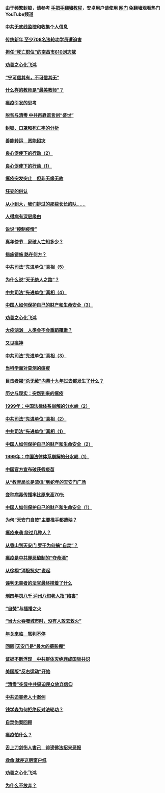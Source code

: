 #### 由于频繁封锁，请参考 [手把手翻墙教程](https://github.com/gfw-breaker/guides/wiki/)，安卓用户请使用 [网门](https://github.com/gfw-breaker/nogfw/blob/master/dl.md?t=03160300) 免翻墙观看热门YouTube频道 

#### [中共无底线监控和收集个人信息](../pages/19/422039.md?t=03160300) 

#### [传统新年 至少708名法轮功学员遭迫害](../pages/19/421946.md?t=03160300) 

#### [担任“死亡职位”的南昌市610刘志斌](../pages/19/421957.md?t=03160300) 

#### [劝善之心化飞鸿](../pages/19/421164.md?t=03160300) 

#### [“宁可信其有，不可信其无”](../pages/19/421691.md?t=03160300) 

#### [什么样的教师是“最美教师”？](../pages/19/421755.md?t=03160300) 

#### [瘟疫引发的思考](../pages/19/421594.md?t=03160300) 

#### [脱贫与清零 中共再靠谎言创“盛世”](../pages/19/421590.md?t=03160300) 

#### [封锁、口罩和死亡率的分析](../pages/19/421495.md?t=03160300) 

#### [善能转运　恶能招灾](../pages/19/421334.md?t=03160300) 

#### [良心促使下的行动（2）](../pages/19/421361.md?t=03160300) 

#### [良心促使下的行动（1）](../pages/19/421302.md?t=03160300) 

#### [瘟疫突发突止　但非无缘无故](../pages/19/421281.md?t=03160300) 

#### [狂妄的供认](../pages/19/421199.md?t=03160300) 

#### [从小到大，我们排过的那些长长的队……](../pages/19/421243.md?t=03160300) 

#### [人得病有深层缘由](../pages/19/420864.md?t=03160300) 

#### [说说“控制疫情”](../pages/19/420831.md?t=03160300) 

#### [离年傍节　家破人亡知多少？](../pages/19/420563.md?t=03160300) 

#### [措施错施  路在何方？](../pages/19/420076.md?t=03160300) 

#### [中共司法“先进单位”真相（5）](../pages/19/419453.md?t=03160300) 

#### [为什么说“天无绝人之路”？](../pages/19/419618.md?t=03160300) 

#### [中共司法“先进单位”真相（4）](../pages/19/419452.md?t=03160300) 

#### [中国人如何保护自己的财产和生命安全（3）](../pages/19/419405.md?t=03160300) 

#### [劝善之心化飞鸿](../pages/19/418758.md?t=03160300) 

#### [大疫汹汹　人类会不会重蹈覆辙？](../pages/19/419691.md?t=03160300) 

#### [又见瘟神](../pages/19/419225.md?t=03160300) 

#### [中共司法“先进单位”真相（3）](../pages/19/419451.md?t=03160300) 

#### [当科学面对莫测的瘟疫](../pages/19/419625.md?t=03160300) 

#### [目击者揭“杀无赦”内幕十九年过去都发生了什么？](../pages/19/419617.md?t=03160300) 

#### [历史与现实：突然到来的瘟疫](../pages/19/419619.md?t=03160300) 

#### [1999年：中国法律体系崩解的分水岭（2）](../pages/19/419455.md?t=03160300) 

#### [中共司法“先进单位”真相（2）](../pages/19/419450.md?t=03160300) 

#### [中共司法“先进单位”真相（1）](../pages/19/419449.md?t=03160300) 

#### [中国人如何保护自己的财产和生命安全（2）](../pages/19/419404.md?t=03160300) 

#### [1999年：中国法律体系崩解的分水岭（1）](../pages/19/419454.md?t=03160300) 

#### [中国官方宣布破获假疫苗](../pages/19/419504.md?t=03160300) 

#### [从“教育局长是流氓”到蛇年的天安门广场](../pages/19/419470.md?t=03160300) 

#### [变种病毒传播率比原来高70％](../pages/19/419456.md?t=03160300) 

#### [中国人如何保护自己的财产和生命安全（1）](../pages/19/419403.md?t=03160300) 

#### [为何“天安门自焚”主要推手都遭殃？](../pages/19/419348.md?t=03160300) 

#### [瘟疫来袭 绕过几种人？](../pages/19/419349.md?t=03160300) 

#### [从香山到天安门 罗干为何搞“自焚”？](../pages/19/419270.md?t=03160300) 

#### [瘟疫是中共罪恶酿制的“夺命酒”](../pages/19/419223.md?t=03160300) 

#### [从徐栩“消极抗灾”说起](../pages/19/419224.md?t=03160300) 

#### [诬判无辜者的法官最终捞着了什么](../pages/19/419268.md?t=03160300) 

#### [刑四年罚八千 泸州八旬老人指“陷害”](../pages/19/419232.md?t=03160300) 

#### [“自焚”与插播之火](../pages/19/419226.md?t=03160300) 

#### [“当大火吞噬城市时，没有人敢去救火”](../pages/19/419077.md?t=03160300) 

#### [年关来临　冤判不停](../pages/19/419093.md?t=03160300) 

#### [回顾|天安门是“最大的摄影棚”](../pages/19/380866.md?t=03160300) 

#### [证据不断浮现　中共群体灭绝罪成国际共识](../pages/19/419031.md?t=03160300) 

#### [美国版“反右运动”开始](../pages/19/419030.md?t=03160300) 

#### [“清零”突显中共逼迫民众放弃信仰](../pages/19/418995.md?t=03160300) 

#### [中共迫害老人十案例](../pages/19/418831.md?t=03160300) 

#### [钱学森为何拒绝反对法轮功？](../pages/19/418905.md?t=03160300) 

#### [自焚伪案回顾](../pages/19/418799.md?t=03160300) 

#### [瘟疫怕什么？](../pages/19/418800.md?t=03160300) 

#### [舌上刀剑伤人害己　诽谤佛法招来恶报](../pages/19/418731.md?t=03160300) 

#### [救命 就差这层窗户纸](../pages/19/418706.md?t=03160300) 

#### [劝善之心化飞鸿](../pages/19/416766.md?t=03160300) 

#### [为什么不放弃？](../pages/19/418691.md?t=03160300) 

